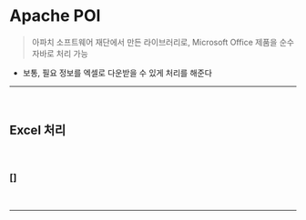 # Apache POI
> 아파치 소프트웨어 재단에서 만든 라이브러리로, Microsoft Office 제품을 순수 자바로 처리 가능
* 보통, 필요 정보를 엑셀로 다운받을 수 있게 처리를 해준다

<hr>
<br>

## Excel 처리
#### 

<br>

### []

<br>
<hr>
<br>
